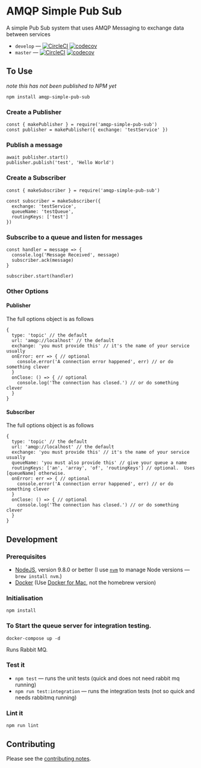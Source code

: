 # AMQP Simple Pub Sub

A simple Pub Sub system that uses AMQP Messaging to exchange data between services

* `develop` — [![CircleCI](https://circleci.com/gh/davesag/amqp-simple-pub-sub/tree/develop.svg?style=svg)](https://circleci.com/gh/davesag/amqp-simple-pub-sub/tree/develop) [![codecov](https://codecov.io/gh/davesag/amqp-simple-pub-sub/branch/develop/graph/badge.svg)](https://codecov.io/gh/davesag/amqp-simple-pub-sub)
* `master` — [![CircleCI](https://circleci.com/gh/davesag/amqp-simple-pub-sub/tree/master.svg?style=svg)](https://circleci.com/gh/davesag/amqp-simple-pub-sub/tree/master) [![codecov](https://codecov.io/gh/davesag/amqp-simple-pub-sub/branch/master/graph/badge.svg)](https://codecov.io/gh/davesag/amqp-simple-pub-sub)

## To Use

_note this has not been published to NPM yet_

    npm install amqp-simple-pub-sub

### Create a Publisher
    const { makePublisher } = require('amqp-simple-pub-sub')
    const publisher = makePublisher({ exchange: 'testService' })

### Publish a message

    await publisher.start()
    publisher.publish('test', 'Hello World')

### Create a Subscriber

    const { makeSubscriber } = require('amqp-simple-pub-sub')

    const subscriber = makeSubscriber({
      exchange: 'testService',
      queueName: 'testQueue',
      routingKeys: ['test']
    })

### Subscribe to a queue and listen for messages

    const handler = message => {
      console.log('Message Received', message)
      subscriber.ack(message)
    }

    subscriber.start(handler)

### Other Options

#### Publisher

The full options object is as follows

    {
      type: 'topic' // the default
      url: 'amqp://localhost' // the default
      exchange: 'you must provide this' // it's the name of your service usually
      onError: err => { // optional
        console.error('A connection error happened', err) // or do something clever
      }
      onClose: () => { // optional
        console.log('The connection has closed.') // or do something clever
      }
    }

#### Subscriber

The full options object is as follows

    {
      type: 'topic' // the default
      url: 'amqp://localhost' // the default
      exchange: 'you must provide this' // it's the name of your service usually
      queueName: 'you must also provide this' // give your queue a name
      routingKeys: ['an', 'array', 'of', 'routingKeys'] // optional.  Uses [queueName] otherwise.
      onError: err => { // optional
        console.error('A connection error happened', err) // or do something clever
      }
      onClose: () => { // optional
        console.log('The connection has closed.') // or do something clever
      }
    }

## Development

### Prerequisites

* [NodeJS](htps://nodejs.org), version 9.8.0 or better (I use [`nvm`](https://github.com/creationix/nvm) to manage Node versions — `brew install nvm`.)
* [Docker](https://www.docker.com) (Use [Docker for Mac](https://docs.docker.com/docker-for-mac/), not the homebrew version)

### Initialisation

    npm install

### To Start the queue server for integration testing.

    docker-compose up -d

Runs Rabbit MQ.

### Test it

* `npm test` — runs the unit tests (quick and does not need rabbit mq running)
* `npm run test:integration` — runs the integration tests (not so quick and needs rabbitmq running)

### Lint it

    npm run lint

## Contributing

Please see the [contributing notes](CONTRIBUTING.md).
